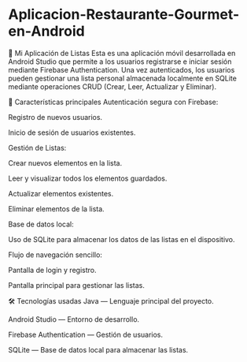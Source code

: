 # Aplicacion-Restaurante-Gourmet-en-Android

📱 Mi Aplicación de Listas
Esta es una aplicación móvil desarrollada en Android Studio que permite a los usuarios registrarse e iniciar sesión mediante Firebase Authentication.
Una vez autenticados, los usuarios pueden gestionar una lista personal almacenada localmente en SQLite mediante operaciones CRUD (Crear, Leer, Actualizar y Eliminar).

🚀 Características principales
Autenticación segura con Firebase:

Registro de nuevos usuarios.

Inicio de sesión de usuarios existentes.

Gestión de Listas:

Crear nuevos elementos en la lista.

Leer y visualizar todos los elementos guardados.

Actualizar elementos existentes.

Eliminar elementos de la lista.

Base de datos local:

Uso de SQLite para almacenar los datos de las listas en el dispositivo.

Flujo de navegación sencillo:

Pantalla de login y registro.

Pantalla principal para gestionar las listas.

🛠️ Tecnologías usadas
Java — Lenguaje principal del proyecto.

Android Studio — Entorno de desarrollo.

Firebase Authentication — Gestión de usuarios.

SQLite — Base de datos local para almacenar las listas.
